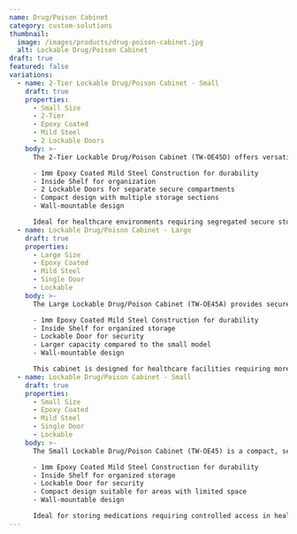```yaml
---
name: Drug/Poison Cabinet
category: custom-solutions
thumbnail: 
  image: /images/products/drug-poison-cabinet.jpg
  alt: Lockable Drug/Poison Cabinet
draft: true
featured: false
variations:
  - name: 2-Tier Lockable Drug/Poison Cabinet - Small
    draft: true
    properties:
      - Small Size
      - 2-Tier
      - Epoxy Coated
      - Mild Steel
      - 2 Lockable Doors
    body: >-
      The 2-Tier Lockable Drug/Poison Cabinet (TW-OE45D) offers versatile secure storage with:

      - 1mm Epoxy Coated Mild Steel Construction for durability
      - Inside Shelf for organization
      - 2 Lockable Doors for separate secure compartments
      - Compact design with multiple storage sections
      - Wall-mountable design

      Ideal for healthcare environments requiring segregated secure storage for different categories of medications or controlled substances.
  - name: Lockable Drug/Poison Cabinet - Large
    draft: true
    properties:
      - Large Size
      - Epoxy Coated
      - Mild Steel
      - Single Door
      - Lockable
    body: >-
      The Large Lockable Drug/Poison Cabinet (TW-OE45A) provides secure storage for medications and controlled substances with:

      - 1mm Epoxy Coated Mild Steel Construction for durability
      - Inside Shelf for organized storage
      - Lockable Door for security
      - Larger capacity compared to the small model
      - Wall-mountable design

      This cabinet is designed for healthcare facilities requiring more substantial secure storage for pharmaceuticals and controlled substances.
  - name: Lockable Drug/Poison Cabinet - Small
    draft: true
    properties:
      - Small Size
      - Epoxy Coated
      - Mild Steel
      - Single Door
      - Lockable
    body: >-
      The Small Lockable Drug/Poison Cabinet (TW-OE45) is a compact, secure storage solution for medications and controlled substances featuring:

      - 1mm Epoxy Coated Mild Steel Construction for durability
      - Inside Shelf for organized storage
      - Lockable Door for security
      - Compact design suitable for areas with limited space
      - Wall-mountable design

      Ideal for storing medications requiring controlled access in healthcare facilities, pharmacies, or laboratory environments.
---
```

